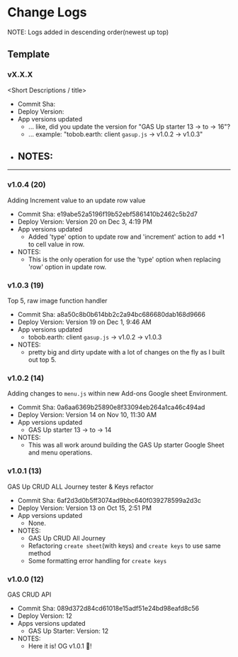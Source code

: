 # Change Logs
NOTE: Logs added in descending order(newest up top)

## Template
### vX.X.X
<Short Descriptions / title>
- Commit Sha:
- Deploy Version:
- App versions updated
  - ... like, did you update the version for "GAS Up starter 13 -> to -> 16"?
  - ... example: "tobob.earth: client `gasup.js` -> v1.0.2 -> v1.0.3"
- NOTES:
  -

----
### v1.0.4 (20)
Adding Increment value to an update row value
- Commit Sha: e19abe52a5196f19b52ebf5861410b2462c5b2d7
- Deploy Version: Version 20 on Dec 3, 4:19 PM
- App versions updated
  - Added 'type' option to update row and 'increment' action to add +1 to cell value in row. 
- NOTES:
  - This is the only operation for use the 'type' option when replacing 'row' option in update row.


### v1.0.3 (19)
Top 5, raw image function handler
- Commit Sha: a8a50c8b0b614bb2c2a94bc686680dab168d9666
- Deploy Version: Version 19 on Dec 1, 9:46 AM
- App versions updated
  - tobob.earth: client `gasup.js` -> v1.0.2 -> v1.0.3
- NOTES:
  - pretty big and dirty update with a lot of changes on the fly as I built out top 5.


### v1.0.2 (14)
Adding changes to `menu.js` within new Add-ons Google sheet Environment.
- Commit Sha: 0a6aa6369b25890e8f33094eb264a1ca46c494ad
- Deploy Version: Version 14 on Nov 10, 11:30 AM
- App versions updated
  - GAS Up starter 13 -> to -> 14
- NOTES:
  - This was all work around building the GAS Up starter Google Sheet and menu operations.

### v1.0.1 (13)
GAS Up CRUD ALL Journey tester & Keys refactor
- Commit Sha: 6af2d3d0b5ff3074ad9bbc640f039278599a2d3c
- Deploy Version: Version 13 on Oct 15, 2:51 PM
- App versions updated
  - None.
- NOTES:
  - GAS Up CRUD All Journey
  - Refactoring `create sheet`(with keys) and `create keys` to use same method
  - Some formatting error handling for `create keys`

### v1.0.0 (12)
GAS CRUD API
- Commit Sha: 089d372d84cd61018e15adf51e24bd98eafd8c56
- Deploy Version: 12
- Apps versions updated
  - GAS Up Starter: Version: 12
- NOTES:
  - Here it is! OG v1.0.1 🍾!
